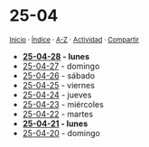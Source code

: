 # 25-04
<sup>[Inicio](https://github.com/jucardus/jucardus.github.io/blob/main/readme.md) · [Índice](https://github.com/jucardus/jucardus.github.io/blob/main/contenido/25/25.md) · [A-Z](https://github.com/jucardus/jucardus.github.io/blob/main/indices/alfabetico.md) · [Actividad](https://github.com/jucardus/jucardus.github.io/blob/main/indices/actividad.md) · [Compartir](https://x.com/intent/tweet?text=%C3%8Dndice%20cronol%C3%B3gico%2025-04%2C%20en%20Jucardus.%0A%E2%86%92%20https%3A%2F%2Fgithub.com%2Fjucardus%2Frepo%2Fblob%2Fmain%2Fcontenido%2F25%2F04%2F25-04.md%0A%0A%23indcs_jucardus%0A%40jucardus)</sup>

* **[25-04-28](https://github.com/jucardus/jucardus.github.io/tree/main/contenido/25/04/28) - lunes**
* [25-04-27](https://github.com/jucardus/jucardus.github.io/tree/main/contenido/25/04/27) - domingo
* [25-04-26](https://github.com/jucardus/jucardus.github.io/tree/main/contenido/25/04/26) - sábado
* [25-04-25](https://github.com/jucardus/jucardus.github.io/tree/main/contenido/25/04/25) - viernes
* [25-04-24](https://github.com/jucardus/jucardus.github.io/tree/main/contenido/25/04/24) - jueves
* [25-04-23](https://github.com/jucardus/jucardus.github.io/tree/main/contenido/25/04/23) - miércoles
* [25-04-22](https://github.com/jucardus/jucardus.github.io/tree/main/contenido/25/04/22) - martes
* **[25-04-21](https://github.com/jucardus/jucardus.github.io/tree/main/contenido/25/04/21) - lunes**
* [25-04-20](https://github.com/jucardus/jucardus.github.io/tree/main/contenido/25/04/20) - domingo
